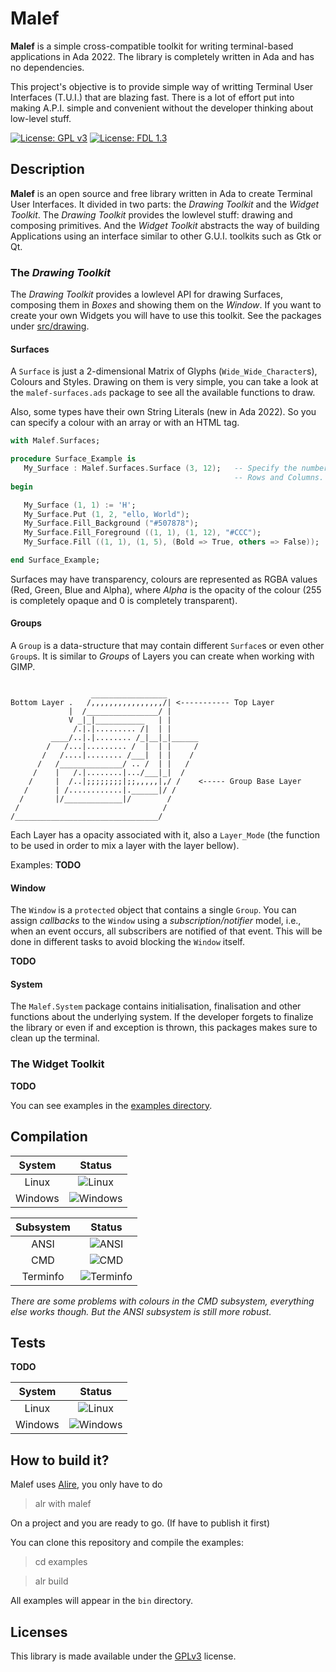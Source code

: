 # Malef
**Malef** is a simple cross-compatible toolkit for writing terminal-based
applications in Ada 2022. The library is completely written in Ada and has no
dependencies.

This project's objective is to provide simple way of writting Terminal User
Interfaces (T.U.I.) that are blazing fast. There is a lot of effort put into
making A.P.I. simple and convenient without the developer thinking about
low-level stuff.

[![License: GPL v3](https://img.shields.io/badge/License-GPLv3-blue.svg)](https://www.gnu.org/licenses/gpl-3.0)
[![License: FDL 1.3](https://img.shields.io/badge/License-FDL%20v1.3-blue.svg)](http://www.gnu.org/licenses/fdl-1.3)

## Description
**Malef** is an open source and free library written in Ada to create Terminal
User Interfaces. It divided in two parts: the _Drawing Toolkit_ and the
_Widget Toolkit_. The _Drawing Toolkit_ provides the lowlevel stuff: drawing
and composing primitives. And the _Widget Toolkit_ abstracts the way of
building Applications using an interface similar to other G.U.I. toolkits such
as Gtk or Qt.

### The _Drawing Toolkit_
The _Drawing Toolkit_ provides a lowlevel API for drawing Surfaces,
composing them in _Boxes_ and showing them on the _Window_. If you want to
create your own Widgets you will have to use this toolkit. See the packages
under [src/drawing](src/drawing).

#### Surfaces
A `Surface` is just a 2-dimensional Matrix of Glyphs (`Wide_Wide_Character`s),
Colours and Styles. Drawing on them is very simple, you can take a look at
the `malef-surfaces.ads` package to see all the available functions to draw.

Also, some types have their own String Literals (new in Ada 2022). So you can
specify a colour with an array or with an HTML tag.

```ada
with Malef.Surfaces;

procedure Surface_Example is
   My_Surface : Malef.Surfaces.Surface (3, 12);   -- Specify the number of
                                                  -- Rows and Columns.
begin

   My_Surface (1, 1) := 'H';
   My_Surface.Put (1, 2, "ello, World");
   My_Surface.Fill_Background ("#507878");
   My_Surface.Fill_Foreground ((1, 1), (1, 12), "#CCC");
   My_Surface.Fill ((1, 1), (1, 5), (Bold => True, others => False));

end Surface_Example;
```

Surfaces may have transparency, colours are represented as RGBA values (Red,
Green, Blue and Alpha), where _Alpha_ is the opacity of the colour (255 is
completely opaque and 0 is completely transparent).

#### Groups
A `Group` is a data-structure that may contain different `Surface`s or even
other `Group`s. It is similar to _Groups_ of Layers you can create when working
with GIMP.

```

                  _________________
Bottom Layer .   /,,,,,,,,,,,,,,,,/| <----------- Top Layer
             |  /________________/ |
             V _|_|___________   | |
              /.|.|......... /|  | |
         ____/..|.|........ /_|__|_|______
        /   /...|......... /  |  | |     /
       /   /....|........ /___|  | |    /
      /   /______________/ .. /  | |   /
     /    |   /.|........|.../___|_|  /
    /     |  /..|;;;;;;;;|;;,,,,,|,/ /    <----- Group Base Layer
   /      | /............|.______|/ /
  /       |/_____________|/        /
 /                                /
/________________________________/
```

Each Layer has a opacity associated with it, also a `Layer_Mode` (the function
to be used in order to mix a layer with the layer bellow).

Examples: **TODO**

#### Window
The `Window` is a `protected` object that contains a single `Group`. You can
assign _callbacks_ to the `Window` using a _subscription/notifier_ model, i.e.,
when an event occurs, all subscribers are notified of that event. This will be
done in different tasks to avoid blocking the `Window` itself.

**TODO**

#### System
The `Malef.System` package contains initialisation, finalisation and other
functions about the underlying system. If the developer forgets to finalize the
library or even if and exception is thrown, this packages makes sure to clean
up the terminal.

### The Widget Toolkit
**TODO**

You can see examples in the [examples directory](examples/).

## Compilation

| System  | Status |
|:-------:|:------:|
| Linux   | ![Linux](https://img.shields.io/badge/build-passing-success)     |
| Windows | ![Windows](https://img.shields.io/badge/build-passing-success)   |

| Subsystem | Status |
|:---------:|:------:|
| ANSI      | ![ANSI](https://img.shields.io/badge/build-passing-success) |
| CMD       | ![CMD](https://img.shields.io/badge/build-passing-success) |
| Terminfo  | ![Terminfo](https://img.shields.io/badge/build-not_implemented-important) |

_There are some problems with colours in the CMD subsystem, everything else
works though. But the ANSI subsystem is still more robust._

## Tests
**TODO**

| System  | Status |
|:-------:|:------:|
| Linux   | ![Linux](https://img.shields.io/badge/tests-not_implemented-important)    |
| Windows | ![Windows](https://img.shields.io/badge/tests-not_implemented-important) |

## How to build it?
Malef uses [Alire](https://alire.ada.dev/), you only have to do

> alr with malef

On a project and you are ready to go. (If have to publish it first)

You can clone this repository and compile the examples:

> cd examples

> alr build

All examples will appear in the `bin` directory.

## Licenses
This library is made available under the [GPLv3](LICENSE) license.
